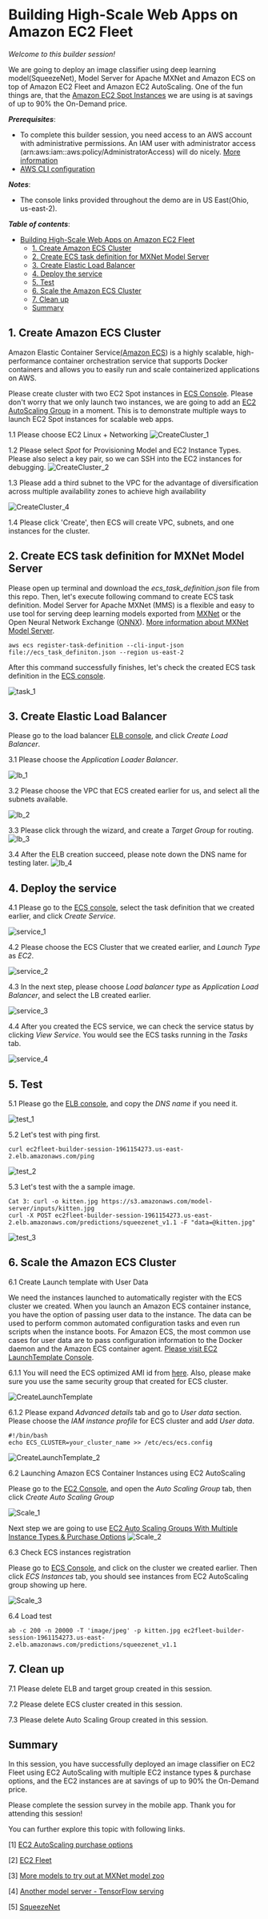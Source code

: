 # Building High-Scale Web Apps on Amazon EC2 Fleet

*Welcome to this builder session!*

We are going to deploy an image classifier using deep learning model(SqueezeNet), Model Server for Apache MXNet and Amazon ECS on top of Amazon EC2 Fleet and Amazon EC2 AutoScaling. One of the fun things are, that the [Amazon EC2 Spot Instances](https://aws.amazon.com/ec2/spot/) we are using is at savings of up to 90% the On-Demand price.

***Prerequisites***:

* To complete this builder session, you need access to an AWS account with administrative permissions. An IAM user with administrator access (arn:aws:iam::aws:policy/AdministratorAccess) will do nicely. [More information](https://aws.amazon.com/premiumsupport/knowledge-center/create-and-activate-aws-account/)
* [AWS CLI configuration](https://docs.aws.amazon.com/cli/latest/userguide/cli-chap-getting-started.html)

***Notes***:

* The console links provided throughout the demo are in US East(Ohio, us-east-2).

***Table of contents***:
   * [Building High-Scale Web Apps on Amazon EC2 Fleet](#building-high-scale-web-apps-on-amazon-ec2-fleet)
      * [1. Create Amazon ECS Cluster](#1-create-amazon-ecs-cluster)
      * [2. Create ECS task definition for MXNet Model Server](#2-create-ecs-task-definition-for-mxnet-model-server)
      * [3. Create Elastic Load Balancer](#3-create-elastic-load-balancer)
      * [4. Deploy the service](#4-deploy-the-service)
      * [5. Test](#5-test)
      * [6. Scale the Amazon ECS Cluster](#6-scale-the-amazon-ecs-cluster)
      * [7. Clean up](#7-clean-up)
      * [Summary](#summary)

## 1. Create Amazon ECS Cluster

Amazon Elastic Container Service[(Amazon ECS](https://aws.amazon.com/ecs/)) is a highly scalable, high-performance container orchestration service that supports Docker containers and allows you to easily run and scale containerized applications on AWS. 

Please create cluster with two EC2 Spot instances in [ECS Console](https://us-east-2.console.aws.amazon.com/ecs/home?region=us-east-2#/clusters). Please don't worry that we only launch two instances, we are going to add an [EC2 AutoScaling Group](https://docs.aws.amazon.com/autoscaling/ec2/userguide/AutoScalingGroup.html) in a moment. This is to demonstrate multiple ways to launch EC2 Spot instances for scalable web apps. 

1.1 Please choose EC2 Linux + Networking
![CreateCluster_1](images/1_1.png)

1.2 Please select *Spot* for Provisioning Model and EC2 Instance Types. Please also select a key pair, so we can SSH into the EC2 instances for debugging.
![CreateCluster_2](images/1_2.png)

1.3 Please add a third subnet to the VPC for the advantage of diversification across multiple availability zones to achieve high availability

![CreateCluster_4](images/1_4.png)

1.4 Please click 'Create', then ECS will create VPC, subnets, and one instances for the cluster.

## 2. Create ECS task definition for MXNet Model Server

Please open up terminal and download the *ecs_task_definition.json* file from this repo. Then, let's execute following command to create ECS task definition. Model Server for Apache MXNet (MMS) is a flexible and easy to use tool for serving deep learning models exported from [MXNet](http://mxnet.io/) or the Open Neural Network Exchange ([ONNX](http://onnx.ai/)).
[More information about MXNet Model Server](https://github.com/awslabs/mxnet-model-server).

```
aws ecs register-task-definition --cli-input-json file://ecs_task_definiton.json --region us-east-2
```

After this command successfully finishes, let's check the created ECS task definition in the [ECS console](https://us-east-2.console.aws.amazon.com/ecs/home?region=us-east-2#/taskDefinitions).  

![task_1](images/2_1.png)

## 3. Create Elastic Load Balancer

Please go to the load balancer [ELB console](https://us-east-2.console.aws.amazon.com/ec2/v2/home?region=us-east-2#LoadBalancers:), and click *Create Load Balancer*.

3.1 Please choose the *Application Loader Balancer*.

![lb_1](images/3_1.png)

3.2 Please choose the VPC that ECS created earlier for us, and select all the subnets available.

![lb_2](images/3_2.png)

3.3 Please click through the wizard, and create a *Target Group* for routing.
![lb_3](images/3_3.png)

3.4 After the ELB creation succeed, please note down the DNS name for testing later.
![lb_4](images/5_1.png)

## 4. Deploy the service

4.1 Please go to the [ECS console](https://us-east-2.console.aws.amazon.com/ecs/home?region=us-east-2#/taskDefinitions/ec2-fleet-builder-session/1), select the task definition that we created earlier, and click *Create Service*.

![service_1](images/4_1.png)

4.2 Please choose the ECS Cluster that we created earlier, and *Launch Type* as *EC2*.

![service_2](images/4_2.png)

4.3 In the next step, please choose *Load balancer type* as *Application Load Balancer*, and select the LB created earlier.

![service_3](images/4_3.png)

4.4 After you created the ECS service, we can check the service status by clicking *View Service*. You would see the ECS tasks running in the *Tasks* tab.

![service_4](images/4_4.png)

## 5. Test

5.1 Please go the [ELB console](https://us-east-2.console.aws.amazon.com/ec2/v2/home?region=us-east-2#LoadBalancers:), and copy the *DNS name* if you need it.

![test_1](images/5_1.png)

5.2 Let's test with ping first.

```
curl ec2fleet-builder-session-1961154273.us-east-2.elb.amazonaws.com/ping
```

![test_2](images/5_2.png)

5.3 Let's test with the a sample image. 

```
Cat 3: curl -o kitten.jpg https://s3.amazonaws.com/model-server/inputs/kitten.jpg
curl -X POST ec2fleet-builder-session-1961154273.us-east-2.elb.amazonaws.com/predictions/squeezenet_v1.1 -F "data=@kitten.jpg"
```

![test_3](images/5_3.png)


## 6. Scale the Amazon ECS Cluster

6.1 Create Launch template with User Data

We need the instances launched to automatically register with the ECS cluster we created. When you launch an Amazon ECS container instance, you have the option of passing user data to the instance. The data can be used to perform common automated configuration tasks and even run scripts when the instance boots. For Amazon ECS, the most common use cases for user data are to pass configuration information to the Docker daemon and the Amazon ECS container agent. [Please visit EC2 LaunchTemplate Console](https://us-east-2.console.aws.amazon.com/ec2/v2/home?region=us-east-2#CreateTemplate:).

6.1.1 You will need the ECS optimized AMI id from [here](https://docs.aws.amazon.com/AmazonECS/latest/developerguide/launch_container_instance.html). Also, please make sure you use the same security group that created for ECS cluster.

![CreateLaunchTemplate](images/6_1.png)

6.1.2 Please expand *Advanced details* tab and go to *User data* section. Please choose the *IAM instance profile* for ECS cluster and add *User data*.

```
#!/bin/bash
echo ECS_CLUSTER=your_cluster_name >> /etc/ecs/ecs.config
```
![CreateLaunchTemplate_2](images/6_2.png)

6.2 Launching Amazon ECS Container Instances using EC2 AutoScaling

Please go to the [EC2 Console](https://us-east-2.console.aws.amazon.com/ec2), and open the *Auto Scaling Group* tab, then click *Create Auto Scaling Group*

![Scale_1](images/6_3.png)

Next step we are going to use [EC2 Auto Scaling Groups With Multiple Instance Types & Purchase Options](https://aws.amazon.com/blogs/aws/new-ec2-auto-scaling-groups-with-multiple-instance-types-purchase-options/)
![Scale_2](images/6_4.png)

6.3 Check ECS instances registration

Please go to [ECS Console](https://us-east-2.console.aws.amazon.com/ecs), and click on the cluster we created earlier. Then click *ECS Instances* tab, you should see instances from EC2 AutoScaling group showing up here.

![Scale_3](images/6_5.png)

6.4 Load test

```
ab -c 200 -n 20000 -T 'image/jpeg' -p kitten.jpg ec2fleet-builder-session-1961154273.us-east-2.elb.amazonaws.com/predictions/squeezenet_v1.1
```

## 7. Clean up

7.1 Please delete ELB and target group created in this session.

7.2 Please delete ECS cluster created in this session.

7.3 Please delete Auto Scaling Group created in this session.

## Summary

In this session, you have successfully deployed an image classifier on EC2 Fleet using EC2 AutoScaling with multiple EC2 instance types & purchase options, and the EC2 instances are at savings of up to 90% the On-Demand price. 

Please complete the session survey in the mobile app. Thank you for attending this session!

You can further explore this topic with following links.

[1] [EC2 AutoScaling purchase options](https://docs.aws.amazon.com/autoscaling/ec2/userguide/AutoScalingGroup.html#asg-purchase-options)

[2] [EC2 Fleet](https://aws.amazon.com/blogs/aws/ec2-fleet-manage-thousands-of-on-demand-and-spot-instances-with-one-request/)

[3] [More models to try out at MXNet model zoo](https://github.com/awslabs/mxnet-model-server/blob/master/docs/model_zoo.md)

[4] [Another model server - TensorFlow serving](https://docs.aws.amazon.com/dlami/latest/devguide/tutorial-tfserving.html)

[5] [SqueezeNet](https://arxiv.org/abs/1602.07360)
